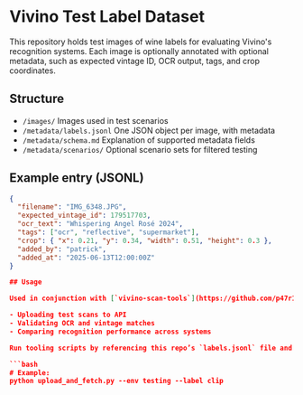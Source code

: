 # Vivino Test Label Dataset

This repository holds test images of wine labels for evaluating Vivino's recognition systems. Each image is optionally annotated with optional metadata, such as expected vintage ID, OCR output, tags, and crop coordinates.

## Structure

- `/images/`  Images used in test scenarios
- `/metadata/labels.jsonl`  One JSON object per image, with metadata
- `/metadata/schema.md`  Explanation of supported metadata fields
- `/metadata/scenarios/`  Optional scenario sets for filtered testing

## Example entry (JSONL)

```json
{
  "filename": "IMG_6348.JPG",
  "expected_vintage_id": 179517703,
  "ocr_text": "Whispering Angel Rosé 2024",
  "tags": ["ocr", "reflective", "supermarket"],
  "crop": { "x": 0.21, "y": 0.34, "width": 0.51, "height": 0.3 },
  "added_by": "patrick",
  "added_at": "2025-06-13T12:00:00Z"
}

## Usage

Used in conjunction with [`vivino-scan-tools`](https://github.com/p47r1ckp3t3rs3n/vivino-scan-tools) for:

- Uploading test scans to API
- Validating OCR and vintage matches
- Comparing recognition performance across systems

Run tooling scripts by referencing this repo’s `labels.jsonl` file and images:

```bash
# Example:
python upload_and_fetch.py --env testing --label clip
